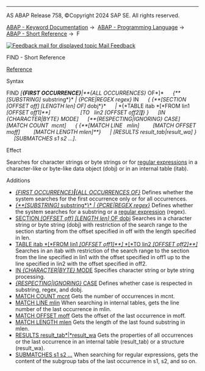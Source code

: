   

* * *

AS ABAP Release 758, ©Copyright 2024 SAP SE. All rights reserved.

[ABAP - Keyword Documentation](https://help.sap.com/doc/abapdocu_758_index_htm/7.58/en-US/abenabap.htm) →  [ABAP - Programming Language](https://help.sap.com/doc/abapdocu_758_index_htm/7.58/en-US/abenabap_reference.htm) →  [ABAP - Short Reference](https://help.sap.com/doc/abapdocu_758_index_htm/7.58/en-US/abenabap_shortref.htm) →  F

 [![](Mail.gif?object=Mail.gif "Feedback mail for displayed topic") Mail Feedback](mailto:f1_help@sap.com?subject=Feedback%20on%20ABAP%20Documentation&body=Document:%20FIND%2C%20ABAPFIND_SHORTREF%2C%20758%0D%0A%0D%0AError:%0D%0A%0D%0A%0D%0A%0D%0ASuggestion%20for%20improvement:)

FIND - Short Reference

[Reference](https://help.sap.com/doc/abapdocu_758_index_htm/7.58/en-US/abapfind.htm)

Syntax

FIND *\[**{*FIRST OCCURRENCE*}**|**{*ALL OCCURRENCES*}* OF*\]*
     *{**\[*SUBSTRING*\]* substring*}* *|* *{*PCRE*|*REGEX regex*}* IN
     *{* *{**\[*SECTION *\[*OFFSET off*\]* *\[*LENGTH len*\]* OF*\]* dobj*}*
     *|* *{*TABLE itab *\[*FROM lin1 *\[*OFFSET off1*\]**\]*
                   *\[*TO   lin2 *\[*OFFSET off2*\]**\]**}* *}*
     *\[*IN *{*CHARACTER*|*BYTE*}* MODE*\]*
     *\[**{*RESPECTING*|*IGNORING*}* CASE*\]*
     *\[*MATCH COUNT  mcnt*\]*
     *{* *{**\[*MATCH LINE   mlin*\]*
        *\[*MATCH OFFSET moff*\]*
        *\[*MATCH LENGTH mlen*\]**}*
     *|* *\[*RESULTS result\_tab*|*result\_wa*\]* *}*
     *\[*SUBMATCHES s1 s2 ...*\]*.

Effect

Searches for character strings or byte strings or for [regular expressions](https://help.sap.com/doc/abapdocu_758_index_htm/7.58/en-US/abenregular_expression_glosry.htm "Glossary Entry") in a character-like or byte-like data object (dobj) or in an internal table (itab).

Additions   

-   [*{*FIRST OCCURRENCE*}**|**{*ALL OCCURRENCES OF*}*](https://help.sap.com/doc/abapdocu_758_index_htm/7.58/en-US/abapfind.htm)
    Defines whether the system searches for the first occurrence only or for all occurrences.
-   [*{**\[*SUBSTRING*\]* substring*}* *|* *{*PCRE*|*REGEX regex*}*](https://help.sap.com/doc/abapdocu_758_index_htm/7.58/en-US/abapfind_pattern.htm)
    Defines whether the system searches for a substring or a [regular expression](https://help.sap.com/doc/abapdocu_758_index_htm/7.58/en-US/abenregular_expression_glosry.htm "Glossary Entry") (regex).
-   [SECTION *\[*OFFSET off*\]* *\[*LENGTH len*\]* OF dobj](https://help.sap.com/doc/abapdocu_758_index_htm/7.58/en-US/abapfind_section_of.htm)
    Searches in a character string or byte string (dobj) with restriction of the search range to the section starting from the offset specified in off with the length specified in len.
-   [TABLE itab *\[*FROM lin1 *\[*OFFSET off1*\]**\]* *\[*TO lin2 *\[*OFFSET off2*\]**\]*](https://help.sap.com/doc/abapdocu_758_index_htm/7.58/en-US/abapfind_itab.htm)
    Searches in an itab with restriction of the search range to the section from the line specified in lin1 with the offset specified in off1 up to the line specified in lin2 with the offset specified in off2.
-   [IN *{*CHARACTER*|*BYTE*}* MODE](https://help.sap.com/doc/abapdocu_758_index_htm/7.58/en-US/abapfind.htm)
    Specifies character string or byte string processing.
-   [*{*RESPECTING*|*IGNORING*}* CASE](https://help.sap.com/doc/abapdocu_758_index_htm/7.58/en-US/abapfind_options.htm)
    Defines whether case is respected in substring, regex, and dobj.
-   [MATCH COUNT mcnt](https://help.sap.com/doc/abapdocu_758_index_htm/7.58/en-US/abapfind_options.htm)
    Gets the number of occurrences in mcnt.
-   [MATCH LINE mlin](https://help.sap.com/doc/abapdocu_758_index_htm/7.58/en-US/abapfind_itab_options.htm)
    When searching in internal tables, gets the line number of the last occurrence in mlin.
-   [MATCH OFFSET moff](https://help.sap.com/doc/abapdocu_758_index_htm/7.58/en-US/abapfind_options.htm)
    Gets the offset of the last occurrence in moff.
-   [MATCH LENGTH mlen](https://help.sap.com/doc/abapdocu_758_index_htm/7.58/en-US/abapfind_options.htm)
    Gets the length of the last found substring in mlen.
-   [RESULTS result\_tab*|*result\_wa](https://help.sap.com/doc/abapdocu_758_index_htm/7.58/en-US/abapfind_options.htm)
    Gets the properties of all occurrences or the last occurrence in an internal table (result\_tab) or a structure (result\_wa).
-   [SUBMATCHES s1 s2 ...](https://help.sap.com/doc/abapdocu_758_index_htm/7.58/en-US/abapfind_options.htm)
    When searching for regular expressions, gets the content of the subgroup tabs of the last occurrence in s1, s2, and so on.